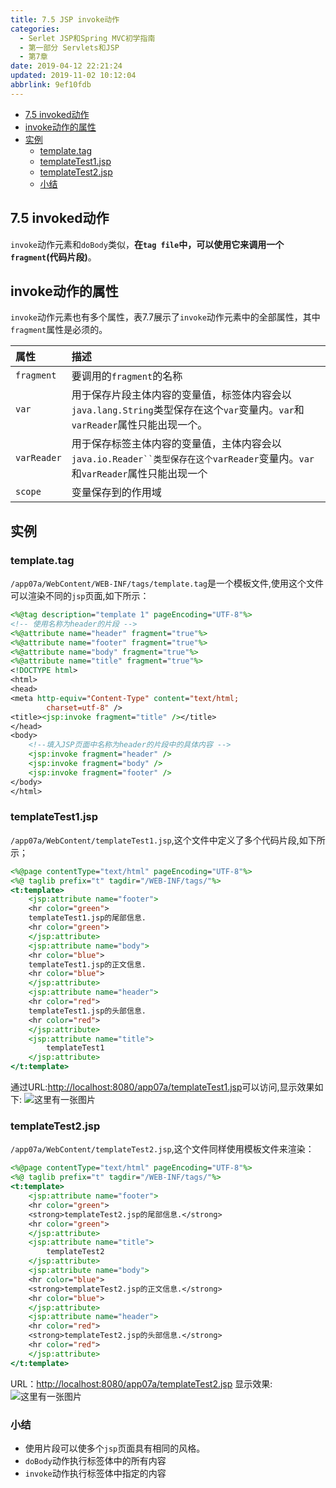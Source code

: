 ```yaml
---
title: 7.5 JSP invoke动作
categories: 
  - Serlet JSP和Spring MVC初学指南
  - 第一部分 Servlets和JSP
  - 第7章
date: 2019-04-12 22:21:24
updated: 2019-11-02 10:12:04
abbrlink: 9ef10fdb
---
```

<div id='my_toc'>

- [7.5 invoked动作](/JavaReadingNotes/9ef10fdb/#7-5-invoked动作)
- [invoke动作的属性](/JavaReadingNotes/9ef10fdb/#invoke动作的属性)
- [实例](/JavaReadingNotes/9ef10fdb/#实例)
    - [template.tag](/JavaReadingNotes/9ef10fdb/#template-tag)
    - [templateTest1.jsp](/JavaReadingNotes/9ef10fdb/#templateTest1-jsp)
    - [templateTest2.jsp](/JavaReadingNotes/9ef10fdb/#templateTest2-jsp)
    - [小结](/JavaReadingNotes/9ef10fdb/#小结)

</div>
<!--more-->
<script>if (navigator.platform.toLowerCase() == 'win32'){document.getElementById('my_toc').style.display = 'none';}</script>

<!--end-->
## 7.5 invoked动作 ##
`invoke`动作元素和`doBody`类似，**在`tag file`中，可以使用它来调用一个`fragment`(代码片段)**。
## invoke动作的属性 ##
`invoke`动作元素也有多个属性，表7.7展示了`invoke`动作元素中的全部属性，其中`fragment`属性是必须的。

|属性|描述|
|:---|:---|
|`fragment`|要调用的`fragment`的名称|
|`var`|用于保存片段主体内容的变量值，标签体内容会以`java.lang.String`类型保存在这个`var`变量内。`var`和`varReader`属性只能出现一个。|
|`varReader`|用于保存标签主体内容的变量值，主体内容会以`java.io.Reader``类型保存在这个varReader`变量内。`var`和`varReader`属性只能出现一个|
|`scope`|变量保存到的作用域|
## 实例 ##
### template.tag ###
`/app07a/WebContent/WEB-INF/tags/template.tag`是一个模板文件,使用这个文件可以渲染不同的`jsp`页面,如下所示：

```jsp
<%@tag description="template 1" pageEncoding="UTF-8"%>
<!-- 使用名称为header的片段 -->
<%@attribute name="header" fragment="true"%>
<%@attribute name="footer" fragment="true"%>
<%@attribute name="body" fragment="true"%>
<%@attribute name="title" fragment="true"%>
<!DOCTYPE html>
<html>
<head>
<meta http-equiv="Content-Type" content="text/html; 
		charset=utf-8" />
<title><jsp:invoke fragment="title" /></title>
</head>
<body>
	<!--填入JSP页面中名称为header的片段中的具体内容 -->
	<jsp:invoke fragment="header" />
	<jsp:invoke fragment="body" />
	<jsp:invoke fragment="footer" />
</body>
</html>
```
### templateTest1.jsp ###
`/app07a/WebContent/templateTest1.jsp`,这个文件中定义了多个代码片段,如下所示；
```jsp
<%@page contentType="text/html" pageEncoding="UTF-8"%>
<%@ taglib prefix="t" tagdir="/WEB-INF/tags/"%>
<t:template>
	<jsp:attribute name="footer">
	<hr color="green">
	templateTest1.jsp的尾部信息.
	<hr color="green">
	</jsp:attribute>
	<jsp:attribute name="body">
	<hr color="blue">
	templateTest1.jsp的正文信息.
	<hr color="blue">
	</jsp:attribute>
	<jsp:attribute name="header">
	<hr color="red">
	templateTest1.jsp的头部信息.
	<hr color="red">
	</jsp:attribute>
	<jsp:attribute name="title">
		templateTest1
	</jsp:attribute>
</t:template>
```
通过URL:[http://localhost:8080/app07a/templateTest1.jsp](http://localhost:8080/app07a/templateTest1.jsp)可以访问,显示效果如下:
![这里有一张图片](https://image-1257720033.cos.ap-shanghai.myqcloud.com/blog/readbooknote/ServlerJSPAndSpring%20MVCChuXueZhiNan/Chapter7/6.png)
### templateTest2.jsp ###
`/app07a/WebContent/templateTest2.jsp`,这个文件同样使用模板文件来渲染：
```jsp
<%@page contentType="text/html" pageEncoding="UTF-8"%>
<%@ taglib prefix="t" tagdir="/WEB-INF/tags/"%>
<t:template>
	<jsp:attribute name="footer">
	<hr color="green">
	<strong>templateTest2.jsp的尾部信息.</strong>
	<hr color="green">
	</jsp:attribute>
	<jsp:attribute name="title">
		templateTest2
	</jsp:attribute>
	<jsp:attribute name="body">
	<hr color="blue">
	<strong>templateTest2.jsp的正文信息.</strong>
	<hr color="blue">
	</jsp:attribute>
	<jsp:attribute name="header">
	<hr color="red">
	<strong>templateTest2.jsp的头部信息.</strong>
	<hr color="red">
	</jsp:attribute>
</t:template>
```
URL：[http://localhost:8080/app07a/templateTest2.jsp](http://localhost:8080/app07a/templateTest2.jsp)
显示效果:
![这里有一张图片](https://image-1257720033.cos.ap-shanghai.myqcloud.com/blog/readbooknote/ServlerJSPAndSpring%20MVCChuXueZhiNan/Chapter7/7.png)
### 小结 ###
- 使用片段可以使多个`jsp`页面具有相同的风格。
- `doBody`动作执行标签体中的所有内容
- `invoke`动作执行标签体中指定的内容


